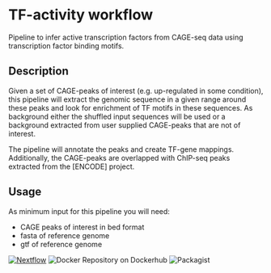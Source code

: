 # TF-activity workflow
Pipeline to infer active transcription factors from CAGE-seq data using transcription factor binding motifs.


## Description
Given a set of CAGE-peaks of interest (e.g. up-regulated in some condition), this pipeline will extract the genomic sequence
in a given range around these peaks and look for enrichment of TF motifs in these sequences. As background either the
shuffled input sequences will be used or a background extracted from user supplied CAGE-peaks that are not of interest.

The pipeline will annotate the peaks and create TF-gene mappings. Additionally, the CAGE-peaks are overlapped
with ChIP-seq peaks extracted from the [ENCODE] project.

## Usage
As minimum input for this pipeline you will need:
* CAGE peaks of interest in bed format
* fasta of reference genome
* gtf of reference genome


[![Nextflow](https://img.shields.io/badge/nextflow-%E2%89%A50.24.0-brightgreen.svg)](https://www.nextflow.io/)
![Docker Repository on Dockerhub](https://img.shields.io/badge/docker-available-green.svg "Docker Repository on Dockerhub")
![Packagist](https://img.shields.io/packagist/l/doctrine/orm.svg)

